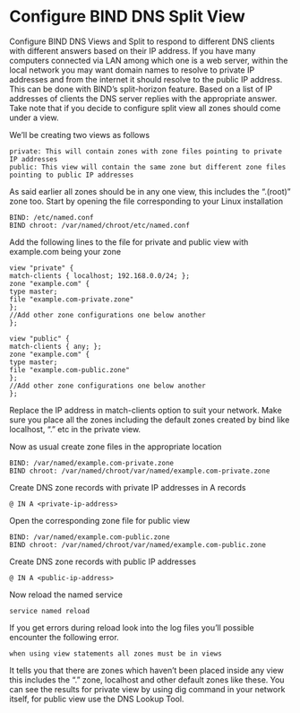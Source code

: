 # Configure BIND DNS Split View

Configure BIND DNS Views and Split to respond to different DNS clients with different answers based on their IP address. If you have many computers connected via LAN among which one is a web server, within the local network you may want domain names to resolve to private IP addresses and from the internet it should resolve to the public IP address. This can be done with BIND’s split-horizon feature. Based on a list of IP addresses of clients the DNS server replies with the appropriate answer. Take note that if you decide to configure split view all zones should come under a view.

We’ll be creating two views as follows

    private: This will contain zones with zone files pointing to private IP addresses
    public: This view will contain the same zone but different zone files pointing to public IP addresses

As said earlier all zones should be in any one view, this includes the “.(root)” zone too. Start by opening the file corresponding to your Linux installation

```
BIND: /etc/named.conf
BIND chroot: /var/named/chroot/etc/named.conf
```

Add the following lines to the file for private and public view with example.com being your zone

```
view "private" {
match-clients { localhost; 192.168.0.0/24; };
zone "example.com" {
type master;
file "example.com-private.zone"
};
//Add other zone configurations one below another
};

view "public" {
match-clients { any; };
zone "example.com" {
type master;
file "example.com-public.zone"
};
//Add other zone configurations one below another
};
```

Replace the IP address in match-clients option to suit your network. Make sure you place all the zones including the default zones created by bind like localhost, “.” etc in the private view.

Now as usual create zone files in the appropriate location

```
BIND: /var/named/example.com-private.zone
BIND chroot: /var/named/chroot/var/named/example.com-private.zone
```

Create DNS zone records with private IP addresses in A records

```
@ IN A <private-ip-address>
```

Open the corresponding zone file for public view

```
BIND: /var/named/example.com-public.zone
BIND chroot: /var/named/chroot/var/named/example.com-public.zone
```

Create DNS zone records with public IP addresses

```
@ IN A <public-ip-address>
```

Now reload the named service

```
service named reload
```

If you get errors during reload look into the log files you’ll possible encounter the following error.

`when using view statements all zones must be in views`

It tells you that there are zones which haven’t been placed inside any view this includes the “.” zone, localhost and other default zones like these. You can see the results for private view by using dig command in your network itself, for public view use the DNS Lookup Tool.
